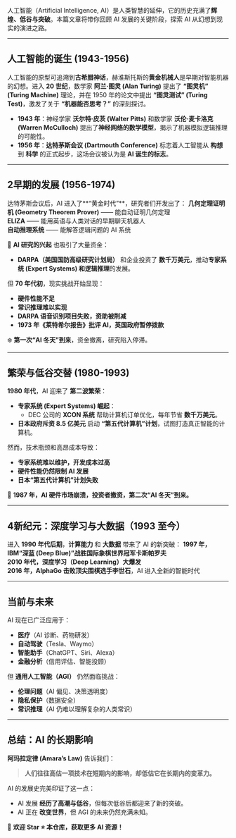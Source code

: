 
人工智能（Artificial Intelligence, AI）是人类智慧的延伸，它的历史充满了**辉煌、低谷与突破**。本篇文章将带你回顾 AI 发展的关键阶段，探索 AI 从幻想到现实的演进之路。

---

## 人工智能的诞生 (1943-1956)

人工智能的原型可追溯到**古希腊神话**，赫淮斯托斯的**黄金机械人**是早期对智能机器的幻想。进入 **20 世纪**，数学家 **阿兰·图灵 (Alan Turing)** 提出了 **“图灵机” (Turing Machine)** 理论，并在 1950 年的论文中提出 **“图灵测试” (Turing Test)**，激发了关于 **“机器能否思考？”** 的深刻探讨。

- **1943 年**：神经学家 **沃尔特·皮茨 (Walter Pitts)** 和数学家 **沃伦·麦卡洛克 (Warren McCulloch)** 提出了**神经网络的数学模型**，揭示了机器模拟逻辑推理的可能性。
- **1956 年**：**达特茅斯会议 (Dartmouth Conference)** 标志着人工智能从 **构想** 到 **科学** 的正式起步，这场会议被认为是 **AI 诞生的标志**。

---

## 2早期的发展 (1956-1974)

达特茅斯会议后，AI 进入了**“黄金时代”**，研究者们开发出了：
**几何定理证明机 (Geometry Theorem Prover)** —— 能自动证明几何定理  
**ELIZA** —— 能用英语与人类对话的早期聊天机器人  
**自动推理系统** —— 能解答逻辑问题的 AI 系统  

🔹 **AI 研究的兴起** 也吸引了大量资金：
- **DARPA（美国国防高级研究计划局）** 和企业投资了 **数千万美元**，推动**专家系统 (Expert Systems) 和逻辑推理**的发展。

但 **70 年代初**，现实挑战开始显现：
- **硬件性能不足**
- **常识推理难以实现**
- **DARPA 语音识别项目失败，资助被削减**
- **1973 年《莱特希尔报告》批评 AI，英国政府暂停拨款**

❄️ **第一次“AI 冬天”到来**，资金撤离，研究陷入停滞。

---

## 繁荣与低谷交替 (1980-1993)

**1980 年代**，AI 迎来了 **第二波繁荣**：
- **专家系统 (Expert Systems) 崛起**：
  - DEC 公司的 **XCON 系统** 帮助计算机订单优化，每年节省 **数千万美元**。
- **日本政府斥资 8.5 亿美元** 启动 **“第五代计算机”计划**，试图打造真正智能的计算机。

然而，技术瓶颈和高昂成本导致：
- **专家系统难以维护，开发成本过高**
- **硬件性能仍然限制 AI 发展**
- **日本“第五代计算机”计划失败**

🔻 **1987 年，AI 硬件市场崩溃，投资者撤资，第二次“AI 冬天”到来。**

---

## 4新纪元：深度学习与大数据（1993 至今）

进入 **1990 年代后期**，**计算能力** 和 **大数据** 带来了 AI 的新突破：
**1997 年，IBM“深蓝 (Deep Blue)”战胜国际象棋世界冠军卡斯帕罗夫**  
**2010 年代，深度学习（Deep Learning）大爆发**  
**2016 年，AlphaGo 击败顶尖围棋选手李世石**，AI 进入全新的智能时代

---

## 当前与未来

AI 现在已广泛应用于：
- **医疗**（AI 诊断、药物研发）
- **自动驾驶**（Tesla、Waymo）
- **智能助手**（ChatGPT、Siri、Alexa）
- **金融分析**（信用评估、智能投顾）

但 **通用人工智能（AGI）** 仍然面临挑战：
- **伦理问题**（AI 偏见、决策透明度）
- **隐私保护**（数据安全）
- **常识推理**（AI 仍难以理解复杂的人类常识）

---

## 总结：AI 的长期影响

**阿玛拉定律 (Amara’s Law)** 告诉我们：
> **人们往往高估一项技术在短期内的影响，却低估它在长期内的变革力。**

AI 的发展史完美印证了这一点：
- AI 发展 **经历了高潮与低谷**，但每次低谷后都迎来了新的突破。
- AI 正在 **改变世界**，但 AGI 的未来仍然充满未知。

📢 **欢迎 Star ⭐ 本仓库，获取更多 AI 资源！**

